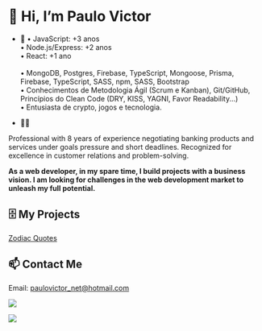 # 👋 Hi, I’m Paulo Victor

* :open_book: 
• JavaScript: +3 anos<br/>
• Node.js/Express: +2 anos<br/>
• React: +1 ano<br/><br/>
• MongoDB, Postgres, Firebase, TypeScript, Mongoose, Prisma, Firebase, TypeScript, SASS, npm, SASS, Bootstrap<br/>
• Conhecimentos de Metodologia Ágil (Scrum e Kanban),  Git/GitHub, Princípios do Clean Code (DRY, KISS, YAGNI, Favor Readability...)<br/>
• Entusiasta de crypto, jogos e tecnologia.

* :man_office_worker:

Professional with 8 years of experience negotiating banking products and services under goals pressure and short deadlines. Recognized for excellence in customer relations and problem-solving.

**As a web developer, in my spare time, I build projects with a business vision. I am looking for challenges in the web development market to unleash my full potential.**



## :file_cabinet: My Projects

[Zodiac Quotes](https://github.com/pvictorpv/zodiac-quotes)

## 📫 Contact Me

Email: paulovictor_net@hotmail.com

<a href="https://www.linkedin.com/in/paulo-victor-silveira-de-oliveira-2b7953114/"><img src="https://img.shields.io/badge/LinkedIn-0077B5?style=for-the-badge&logo=linkedin&logoColor=white"/></a>

<a href="https://www.instagram.com/pvictorpv/"><img src="https://img.shields.io/badge/Instagram-E4405F?style=for-the-badge&logo=instagram&logoColor=white"/></a>

<!---
pvictorpv/pvictorpv is a ✨ special ✨ repository because its `README.md` (this file) appears on your GitHub profile.
You can click the Preview link to take a look at your changes.
--->
